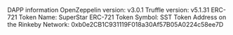 DAPP information
OpenZeppelin version: v3.0.1
Truffle version: v5.1.31
ERC-721 Token Name: SuperStar
ERC-721 Token Symbol: SST
Token Address on the Rinkeby Network: 0xb0e2CB1C931119F018a30Af57B05A0224c58ee7D